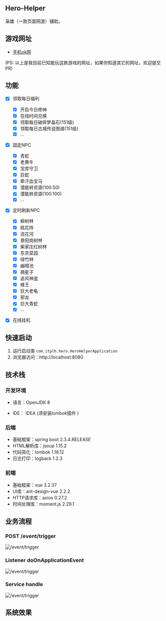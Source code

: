 ## Hero-Helper

枭雄（一款页面网游）辅助。

## 游戏网址

- [手机ok网](http://wapok.cn/)

(PS: 以上是我目前已知能玩这款游戏的网址，如果你知道其它的网址，欢迎提交PR)


## 功能

- [x] 领取每日福利
    - [x] 开启今日修神
    - [x] 在线时间兑换
    - [x] 领取每日破碎梦晶石(151级)
    - [x] 领取每日古城传说图谱(151级)
    - [x] ...
- [x] 固定NPC
    - [x] 青蛇
    - [x] 老黄牛
    - [x] 宝库守卫
    - [x] 巨蛇
    - [x] 牵汗血宝马
    - [x] 潜能转资源(100:50)
    - [x] 潜能转资源(100:100)
    - [x] ...
- [x] 定时刷新NPC
    - [x] 柳树林
    - [x] 桃花阵
    - [x] 流花河
    - [x] 景阳岗树林
    - [x] 柴家庄红树林
    - [x] 东京菜园
    - [x] 绿竹林
    - [x] 幽暗池
    - [x] 摘星子
    - [x] 追风神盗
    - [x] 蜂王
    - [x] 巨大老龟
    - [x] 邪龙
    - [x] 巨大青蛇
    - [x] ...
- [x] 在线挂机


## 快速启动

1. 运行启动类 `com.itplh.hero.HeroHelperApplication`
2. 浏览器访问：http://localhost:8080

## 技术栈

### 开发环境

- 语言：OpenJDK 8

- IDE： IDEA (须安装lombok插件 )

### 后端

- 基础框架：spring boot 2.3.4.RELEASE
- HTML解析库：jsoup 1.15.2
- 代码简化：lombok 1.18.12
- 日志打印：logback 1.2.3

### 前端

- 基础框架：vue 3.2.37
- UI库：ant-design-vue 2.2.2
- HTTP请求库：axios 0.27.2
- 时间处理库：moment.js 2.29.1

## 业务流程

### POST /event/trigger

![/event/trigger](./images/EventController_eventTrigger.png)

### Listener doOnApplicationEvent

![/event/trigger](./images/DefaultApplicationListenerHelper_doOnApplicationEvent.png)

### Service handle

![/event/trigger](./images/EventHandleServiceImpl_handle.png)

## 系统效果